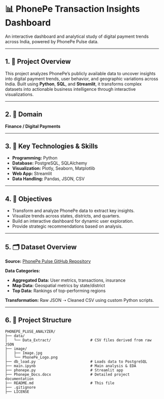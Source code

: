 # 📊 PhonePe Transaction Insights Dashboard

An interactive dashboard and analytical study of digital payment trends across India, powered by PhonePe Pulse data.

---

## 1. 📌 Project Overview

This project analyzes PhonePe’s publicly available data to uncover insights into digital payment trends, user behavior, and geographic variations across India. Built using **Python**, **SQL**, and **Streamlit**, it transforms complex datasets into actionable business intelligence through interactive visualizations.

---

## 2. 💼 Domain

**Finance / Digital Payments**

---

## 3. 🧠 Key Technologies & Skills

- **Programming:** Python  
- **Database:** PostgreSQL, SQLAlchemy  
- **Visualization:** Plotly, Seaborn, Matplotlib  
- **Web App:** Streamlit  
- **Data Handling:** Pandas, JSON, CSV  

---

## 4. 🎯 Objectives

- Transform and analyze PhonePe data to extract key insights.
- Visualize trends across states, districts, and quarters.
- Build an interactive dashboard for dynamic user exploration.
- Provide strategic recommendations based on analysis.

---

## 5. 🗂️ Dataset Overview

**Source:** [PhonePe Pulse GitHub Repository](https://github.com/PhonePe/pulse)

**Data Categories:**
- **Aggregated Data:** User metrics, transactions, insurance
- **Map Data:** Geospatial metrics by state/district
- **Top Data:** Rankings of top-performing regions

**Transformation:** Raw JSON ➝ Cleaned CSV using custom Python scripts.

---

## 6. 📁 Project Structure

```plaintext
PHONEPE_PLUSE_ANALYZER/
├── data/
│   └── Data_Extract/                  # CSV files derived from raw JSON
├── image/
│   ├── Image.jpg
│   └── PhonePe_Logo.png
├── db_load.py                         # Loads data to PostgreSQL
├── main.ipynb                         # Main analysis & EDA
├── phonepe.py                         # Streamlit app
├── Phonepe_Docs.docx                  # Detailed project documentation
├── README.md                          # This file
├── .gitignore
├── LICENSE
